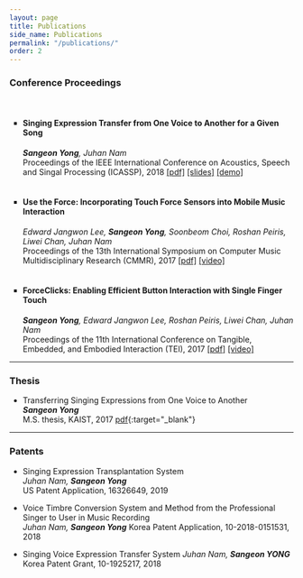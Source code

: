 ```yaml
---
layout: page
title: Publications
side_name: Publications
permalink: "/publications/"
order: 2
---
```


<h3> Conference Proceedings </h3><br />
<ul type="square">
	<li><h4>Singing Expression Transfer from One Voice to Another for a Given Song</h4>
		<em><strong>Sangeon Yong</strong>, Juhan Nam</em><br />
		Proceedings of the IEEE International Conference on Acoustics, Speech and Singal Processing (ICASSP), 2018 <a href="yong_ICASSP_2018.pdf" target="_blank">[pdf]</a> <a href="yong_ICASSP_2018_slides.pdf" target="_blank">[slides]</a> <a href="../singing-expression-transfer/">[demo]</a>
	</li>
	<br />
	<li><h4>Use the Force: Incorporating Touch Force Sensors into Mobile Music Interaction</h4>
		<em>Edward Jangwon Lee, <strong>Sangeon Yong</strong>, Soonbeom Choi, Roshan Peiris, Liwei Chan, Juhan Nam</em><br />
		Proceedings of the 13th International Symposium on Computer Music Multidisciplinary Research (CMMR), 2017 <a href="yong_CMMR_2017.pdf" target="_blank">[pdf]</a> <a href="https://youtu.be/quxAEBEp97Q" target="_blank">[video]</a>
	</li>
	<br />
	<li><h4>ForceClicks: Enabling Efficient Button Interaction with Single Finger Touch</h4>
		<em><strong>Sangeon Yong</strong>, Edward Jangwon Lee, Roshan Peiris, Liwei Chan, Juhan Nam</em><br />
		Proceedings of the 11th International Conference on Tangible, Embedded, and Embodied Interaction (TEI), 2017 <a href="yong_TEI_2017.pdf" target="_blank">[pdf]</a> <a href="https://www.youtube.com/watch?v=im5fEsX6yHE" target="_blank">[video]</a>
	</li>
</ul>

---

### Thesis

* Transferring Singing Expressions from One Voice to Another  
***Sangeon Yong***  
M.S. thesis, KAIST, 2017 [pdf](master-thesis.pdf){:target="_blank"}

<!-- <h3> Thesis </h3>
<ul type="square">
	<li><h4>Transferring Singing Expressions from One Voice to Another</h4>
	<em><strong>Sangeon Yong</strong></em><br />
	M.S. thesis, KAIST, 2017 <a href="master-thesis.pdf" target="_blank">[pdf]</a></li>
</ul> -->

---

### Patents

* Singing Expression Transplantation System  
_Juhan Nam, __Sangeon Yong___  
US Patent Application, 16326649, 2019

* Voice Timbre Conversion System and Method from the Professional Singer to User in Music Recording  
_Juhan Nam, __Sangeon Yong___
Korea Patent Application, 10-2018-0151531, 2018

* Singing Voice Expression Transfer System
_Juhan Nam, __Sangeon YONG___
Korea Patent Grant, 10-1925217, 2018
